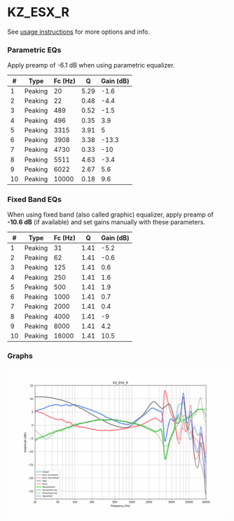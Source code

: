 # KZ_ESX_R
See [usage instructions](https://github.com/jaakkopasanen/AutoEq#usage) for more options and info.

### Parametric EQs
Apply preamp of -6.1 dB when using parametric equalizer.

|   # | Type    |   Fc (Hz) |    Q |   Gain (dB) |
|-----|---------|-----------|------|-------------|
|   1 | Peaking |        20 | 5.29 |        -1.6 |
|   2 | Peaking |        22 | 0.48 |        -4.4 |
|   3 | Peaking |       489 | 0.52 |        -1.5 |
|   4 | Peaking |       496 | 0.35 |         3.9 |
|   5 | Peaking |      3315 | 3.91 |         5   |
|   6 | Peaking |      3908 | 3.38 |       -13.3 |
|   7 | Peaking |      4730 | 0.33 |       -10   |
|   8 | Peaking |      5511 | 4.63 |        -3.4 |
|   9 | Peaking |      6022 | 2.67 |         5.6 |
|  10 | Peaking |     10000 | 0.18 |         9.6 |

### Fixed Band EQs
When using fixed band (also called graphic) equalizer, apply preamp of **-10.6 dB** (if available) and set gains manually with these parameters.

|   # | Type    |   Fc (Hz) |    Q |   Gain (dB) |
|-----|---------|-----------|------|-------------|
|   1 | Peaking |        31 | 1.41 |        -5.2 |
|   2 | Peaking |        62 | 1.41 |        -0.6 |
|   3 | Peaking |       125 | 1.41 |         0.6 |
|   4 | Peaking |       250 | 1.41 |         1.6 |
|   5 | Peaking |       500 | 1.41 |         1.9 |
|   6 | Peaking |      1000 | 1.41 |         0.7 |
|   7 | Peaking |      2000 | 1.41 |         0.4 |
|   8 | Peaking |      4000 | 1.41 |        -9   |
|   9 | Peaking |      8000 | 1.41 |         4.2 |
|  10 | Peaking |     16000 | 1.41 |        10.5 |

### Graphs
![](./KZ_ESX_R.png)
